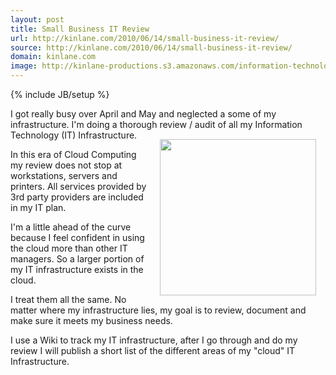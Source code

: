 ```yaml
---
layout: post
title: Small Business IT Review
url: http://kinlane.com/2010/06/14/small-business-it-review/
source: http://kinlane.com/2010/06/14/small-business-it-review/
domain: kinlane.com
image: http://kinlane-productions.s3.amazonaws.com/information-technology/ITmanagement2.jpg
---
```

{% include JB/setup %}<p>I got really busy over April and May and neglected a some of my infrastructure.  I'm doing a thorough review / audit of all my Information Technology (IT) Infrastructure.<img class="alignnone" style="padding: 15px;" title="IT Management" src="http://kinlane-productions.s3.amazonaws.com/information-technology/ITmanagement2.jpg" alt="" width="250" align="right" /><p></p>
In this era of Cloud Computing my review does not stop at workstations, servers and printers.  All services provided by 3rd party providers are included in my IT plan.<p></p>
I'm a little ahead of the curve because I feel confident in using the cloud more than other IT managers.  So a larger portion of my IT infrastructure exists in the cloud.<p></p>
I treat them all the same.  No matter where my infrastructure lies, my goal is to review, document and make sure it meets my business needs.<p></p>
I use a Wiki to track my IT infrastructure, after I go through and do my review I will publish a short list of the different areas of my "cloud" IT Infrastructure.</p>
